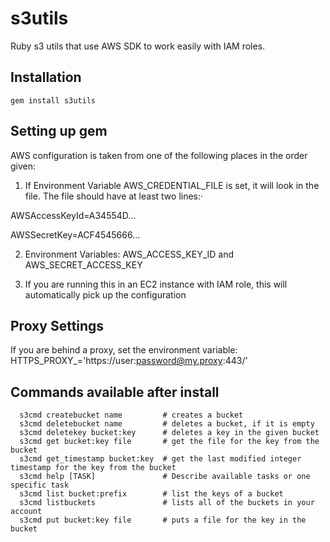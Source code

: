 s3utils
=======

Ruby s3 utils that use AWS SDK to work easily with IAM roles.

Installation
-------------

    gem install s3utils

Setting up gem
---------------

AWS configuration is taken from one of the following places in the order
given:

 1. If Environment Variable AWS_CREDENTIAL_FILE is set, it will
    look in the file. The file should have at least two lines:·


AWSAccessKeyId=A34554D...

AWSSecretKey=ACF4545666...

    
 2. Environment Variables:
    AWS_ACCESS_KEY_ID and
    AWS_SECRET_ACCESS_KEY 
    
 3. If you are running this in an EC2 instance with IAM role, this will
    automatically pick up the configuration

Proxy Settings
------------

If you are behind a proxy, set the environment variable:
HTTPS_PROXY_='https://user:password@my.proxy:443/'

Commands available after install
----------------------------

      s3cmd createbucket name         # creates a bucket
      s3cmd deletebucket name         # deletes a bucket, if it is empty
      s3cmd deletekey bucket:key      # deletes a key in the given bucket
      s3cmd get bucket:key file       # get the file for the key from the bucket
      s3cmd get_timestamp bucket:key  # get the last modified integer timestamp for the key from the bucket
      s3cmd help [TASK]               # Describe available tasks or one specific task
      s3cmd list bucket:prefix        # list the keys of a bucket
      s3cmd listbuckets               # lists all of the buckets in your account
      s3cmd put bucket:key file       # puts a file for the key in the bucket
